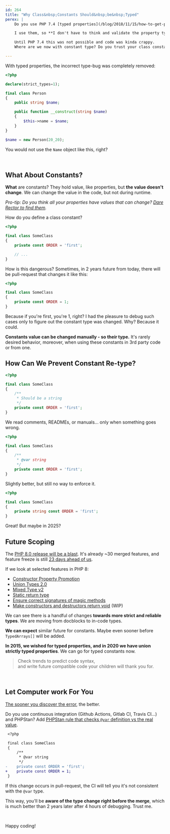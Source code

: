 ```yaml
---
id: 264
title: "Why Class&nbsp;Constants Should&nbsp;be&nbsp;Typed"
perex: |
    Do you use PHP 7.4 [typed properties](/blog/2018/11/15/how-to-get-php-74-typed-properties-to-your-code-in-few-seconds/)? Do you know why?

    I use them, so **I don't have to think and validate the property type** every time. We just know its type or PHP would crash otherwise.

    Until PHP 7.4 this was not possible and code was kinda crappy.
    Where are we now with constant type? Do you trust your class constants type?

---
```


With typed properties, the incorrect type-bug was completely removed:

```php
<?php

declare(strict_types=1);

final class Person
{
    public string $name;

    public function __construct(string $name)
    {
        $this->name = $name;
    }
}
```

```php
$name = new Person(20_20);
```

You would not use the `Name` object like this, right?

<br>

## What About Constants?

**What** are constants? They hold value, like properties, but **the value doesn't change**. We can change the value in the code, but not during runtime.

*Pro-tip: Do you think all your properties have values that can change? [Dare Rector to find them](https://github.com/rectorphp/rector/blob/master/docs/rector_rules_overview.md#changereadonlypropertywithdefaultvaluetoconstantrector).*

How do you define a class constant?

```php
<?php

final class SomeClass
{
    private const ORDER = 'first';

    // ...
}
```

How is this dangerous? Sometimes, in 2 years future from today, there will be pull-request that changes it like this:

```php
<?php

final class SomeClass
{
    private const ORDER = 1;
}
```

Because if you're first, you're 1, right? I had the pleasure to debug such cases only to figure out the constant type was changed. Why? Because it could.

**Constants value can be changed manually - so their type.** It's rarely desired behavior, moreover, when using these constants in 3rd party code or from one.

## How Can We Prevent Constant Re-type?

```php
<?php

final class SomeClass
{
    /**
     * Should be a string
     */
    private const ORDER = 'first';
}
```

We read comments, READMEs, or manuals... only when something goes wrong.

```php
<?php

final class SomeClass
{
    /**
     * @var string
     */
    private const ORDER = 'first';
}
```

Slightly better, but still no way to enforce it.

```php
<?php

final class SomeClass
{
    private string const ORDER = 'first';
}
```

Great! But maybe in 2025?

## Future Scoping

The [PHP 8.0 release will be a blast](https://stitcher.io/blog/new-in-php-8). It's already ~30 merged features, and feature freeze is still [23 days ahead of us](https://thephp.website/en/issue/php8-release-schedule).

If we look at selected features in PHP 8:

- [Constructor Property Promotion](https://wiki.php.net/rfc/constructor_promotion)
- [Union Types 2.0](https://wiki.php.net/rfc/union_types_v2)
- [Mixed Type v2](https://wiki.php.net/rfc/mixed_type_v2)
- [Static return type](https://wiki.php.net/rfc/static_return_type)
- [Ensure correct signatures of magic methods](https://wiki.php.net/rfc/magic-methods-signature)
- [Make constructors and destructors return void](https://wiki.php.net/rfc/make_ctor_ret_void) (WIP)

We can see there is a handful of changes **towards more strict and reliable types**. We are moving from docblocks to in-code types.

**We can expect** similar future for constants. Maybe even sooner before `TypedArrays[]` will be added.

**In 2015, we wished for typed properties, and in 2020 we have union strictly typed properties**. We can go for typed constants now.


<blockquote class="blockquote text-center mt-5 mb-5">
Check trends to predict code syntax,<br>
and write future compatible code your children will thank you for.
</blockquote>

<br>

## Let Computer work For You

[The sooner you discover the error](/blog/2020/01/13/why-is-first-instant-feedback-crucial-to-developers/), the better.

Do you use continuous integration (Github Actions, Gitlab CI, Travis CI...) and PHPStan? Add [PHPStan rule that checks `@var` definition vs the real value](https://github.com/symplify/coding-standard#constant-type-must-match-its-value).

```diff
 <?php

 final class SomeClass
 {
     /**
      * @var string
      */
-    private const ORDER = 'first';
+    private const ORDER = 1;
 }
```

If this change occurs in pull-request, the CI will tell you it's not consistent with the `@var` type.

This way, you'll be **aware of the type change right before the merge**, which is much better than 2 years later after 4 hours of debugging. Trust me.

<br>

Happy coding!
